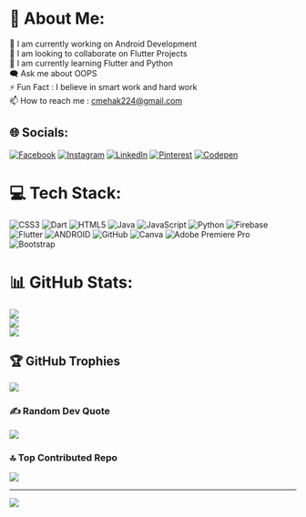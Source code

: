 # 💫 About Me:
🔭 I am currently working on Android Development<br>👥 I am looking to collaborate on Flutter Projects<br>🌱 I am currently learning Flutter and Python<br>🗨️ Ask me about OOPS<br>⚡ Fun Fact : I believe in smart work and hard work<br>📫 How to reach me :  cmehak224@gmail.com


## 🌐 Socials:
[![Facebook](https://img.shields.io/badge/Facebook-%231877F2.svg?logo=Facebook&logoColor=white)](https://facebook.com/https://www.facebook.com/profile.php?id=100011489943679) [![Instagram](https://img.shields.io/badge/Instagram-%23E4405F.svg?logo=Instagram&logoColor=white)](https://instagram.com/https://www.instagram.com/mehakchabra/) [![LinkedIn](https://img.shields.io/badge/LinkedIn-%230077B5.svg?logo=linkedin&logoColor=white)](https://linkedin.com/in/https://www.linkedin.com/in/mehak-chabra-7a8756259/) [![Pinterest](https://img.shields.io/badge/Pinterest-%23E60023.svg?logo=Pinterest&logoColor=white)](https://pinterest.com/https://in.pinterest.com/mehakchabra224/) [![Codepen](https://img.shields.io/badge/Codepen-000000?style=for-the-badge&logo=codepen&logoColor=white)](https://codepen.io/https://codepen.io/mchabra) 

# 💻 Tech Stack:
![CSS3](https://img.shields.io/badge/css3-%231572B6.svg?style=for-the-badge&logo=css3&logoColor=white) ![Dart](https://img.shields.io/badge/dart-%230175C2.svg?style=for-the-badge&logo=dart&logoColor=white) ![HTML5](https://img.shields.io/badge/html5-%23E34F26.svg?style=for-the-badge&logo=html5&logoColor=white) ![Java](https://img.shields.io/badge/java-%23ED8B00.svg?style=for-the-badge&logo=java&logoColor=white) ![JavaScript](https://img.shields.io/badge/javascript-%23323330.svg?style=for-the-badge&logo=javascript&logoColor=%23F7DF1E) ![Python](https://img.shields.io/badge/python-3670A0?style=for-the-badge&logo=python&logoColor=ffdd54) ![Firebase](https://img.shields.io/badge/firebase-%23039BE5.svg?style=for-the-badge&logo=firebase) ![Flutter](https://img.shields.io/badge/Flutter-%2302569B.svg?style=for-the-badge&logo=Flutter&logoColor=white) ![ANDROID](https://img.shields.io/badge/android-%2320232a.svg?style=for-the-badge&logo=android&logoColor=%a4c639) ![GitHub](https://img.shields.io/badge/GitHub-%23121011.svg?style=for-the-badge&logo=github&logoColor=white) ![Canva](https://img.shields.io/badge/Canva-%2300C4CC.svg?style=for-the-badge&logo=Canva&logoColor=white) ![Adobe Premiere Pro](https://img.shields.io/badge/Adobe%20Premiere%20Pro-9999FF.svg?style=for-the-badge&logo=Adobe%20Premiere%20Pro&logoColor=white) ![Bootstrap](https://img.shields.io/badge/bootstrap-%23563D7C.svg?style=for-the-badge&logo=bootstrap&logoColor=white)
# 📊 GitHub Stats:
![](https://github-readme-stats.vercel.app/api?username=mehakchabra&theme=tokyonight&hide_border=true&include_all_commits=true&count_private=true)<br/>
![](https://github-readme-streak-stats.herokuapp.com/?user=mehakchabra&theme=tokyonight&hide_border=true)<br/>
![](https://github-readme-stats.vercel.app/api/top-langs/?username=mehakchabra&theme=tokyonight&hide_border=true&include_all_commits=true&count_private=true&layout=compact)

## 🏆 GitHub Trophies
![](https://github-profile-trophy.vercel.app/?username=mehakchabra&theme=tokyonight&no-frame=true&no-bg=true&margin-w=4)

### ✍️ Random Dev Quote
![](https://quotes-github-readme.vercel.app/api?type=horizontal&theme=tokyonight)

### 🔝 Top Contributed Repo
![](https://github-contributor-stats.vercel.app/api?username=mehakchabra&limit=5&theme=tokyonight&combine_all_yearly_contributions=true)

---
[![](https://visitcount.itsvg.in/api?id=mehakchabra&icon=2&color=0)](https://visitcount.itsvg.in)

<!-- Proudly created with GPRM ( https://gprm.itsvg.in ) -->
